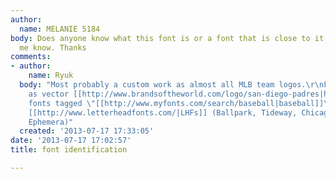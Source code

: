 ```yaml
---
author:
  name: MELANIE 5184
body: Does anyone know what this font is or a font that is close to it. Please let
  me know. Thanks
comments:
- author:
    name: Ryuk
  body: "Most probably a custom work as almost all MLB team logos.\r\nFreely available
    as vector [[http://www.brandsoftheworld.com/logo/san-diego-padres|here]].\r\nAlternatives:
    fonts tagged \"[[http://www.myfonts.com/search/baseball|baseball]]\" at MF, many
    [[http://www.letterheadfonts.com/|LHFs]] (Ballpark, Tideway, Chicago, Red Sable,
    Ephemera)"
  created: '2013-07-17 17:33:05'
date: '2013-07-17 17:02:57'
title: font identification

---
```

